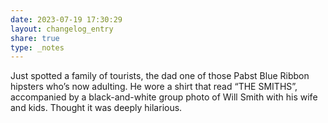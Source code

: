 ```yaml
---
date: 2023-07-19 17:30:29
layout: changelog_entry
share: true
type: _notes
---
```

Just spotted a family of tourists, the dad one of those Pabst Blue Ribbon hipsters who’s now adulting. He wore a shirt that read “THE SMITHS”, accompanied by a black-and-white group photo of Will Smith with his wife and kids. Thought it was deeply hilarious. 
